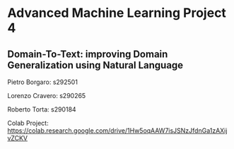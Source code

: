 # Advanced Machine Learning Project 4 
## Domain-To-Text: improving Domain Generalization using Natural Language

Pietro Borgaro: s292501

Lorenzo Cravero: s290265

Roberto Torta: s290184

Colab Project:
https://colab.research.google.com/drive/1Hw5oqAAW7isJSNzJfdnGa1zAXijvZCKV
